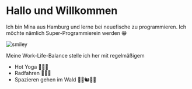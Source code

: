 # Hallo und Willkommen
Ich bin Mina aus Hamburg und lerne bei neuefische zu programmieren. Ich möchte nämlich Super-Programmierein werden 😁

![smiley](https://images.unsplash.com/photo-1509909756405-be0199881695?ixlib=rb-4.0.3&ixid=MnwxMjA3fDB8MHxwaG90by1wYWdlfHx8fGVufDB8fHx8&auto=format&fit=crop&w=1170&q=80)

Meine Work-Life-Balance stelle ich her mit regelmäßigem 
- Hot Yoga 🧘🏽‍♀️
- Radfahren 🚴🏾‍♀️
- Spazieren gehen im Wald 🌳🌲🐿🌲🌳
